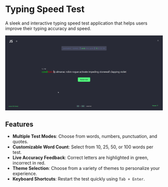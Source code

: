 # Typing Speed Test

A sleek and interactive typing speed test application that helps users improve their typing accuracy and speed.

![Typing Speed Test Screenshot](./public/home-page.png)

## Features

- **Multiple Test Modes**: Choose from words, numbers, punctuation, and quotes.
- **Customizable Word Count**: Select from 10, 25, 50, or 100 words per test.
- **Live Accuracy Feedback**: Correct letters are highlighted in green, incorrect in red.
- **Theme Selection**: Choose from a variety of themes to personalize your experience.
- **Keyboard Shortcuts**: Restart the test quickly using `Tab + Enter`.
